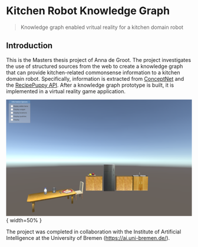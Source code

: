 # Kitchen Robot Knowledge Graph
> Knowledge graph enabled vritual reality for a kitchen domain robot


## Introduction
This is the Masters thesis project of Anna de Groot. The project investigates the use of structured sources from the web to create a knowledge graph that can provide kitchen-related commonsense information to a kitchen domain robot. Specifically, information is extracted from [ConceptNet](http://conceptnet.io/) and the [RecipePuppy API](http://www.recipepuppy.com/about/api/). After a knowledge graph prototype is built, it is implemented in a virtual reality game application. 

![helloooo](./MR-App/game_scene.PNG){ width=50% }

The project was completed in collaboration with the Institute of Artificial Intelligence at the University of Bremen (<https://ai.uni-bremen.de/>). 